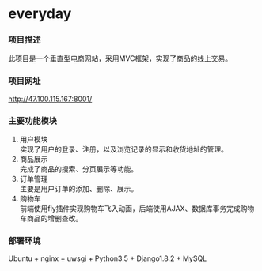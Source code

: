 # everyday
### 项目描述
此项目是一个垂直型电商网站，采用MVC框架，实现了商品的线上交易。
 
### 项目网址
http://47.100.115.167:8001/

### 主要功能模块
1. 用户模块<br>
 实现了用户的登录、注册，以及浏览记录的显示和收货地址的管理。<br>
2. 商品展示<br>
 完成了商品的搜索、分页展示等功能。<br>
3. 订单管理<br>
 主要是用户订单的添加、删除、展示。<br>
4. 购物车<br>
 前端使用fly插件实现购物车飞入动画，后端使用AJAX、数据库事务完成购物车商品的增删查改。<br>

### 部署环境
Ubuntu + nginx + uwsgi + Python3.5 + Django1.8.2 + MySQL



